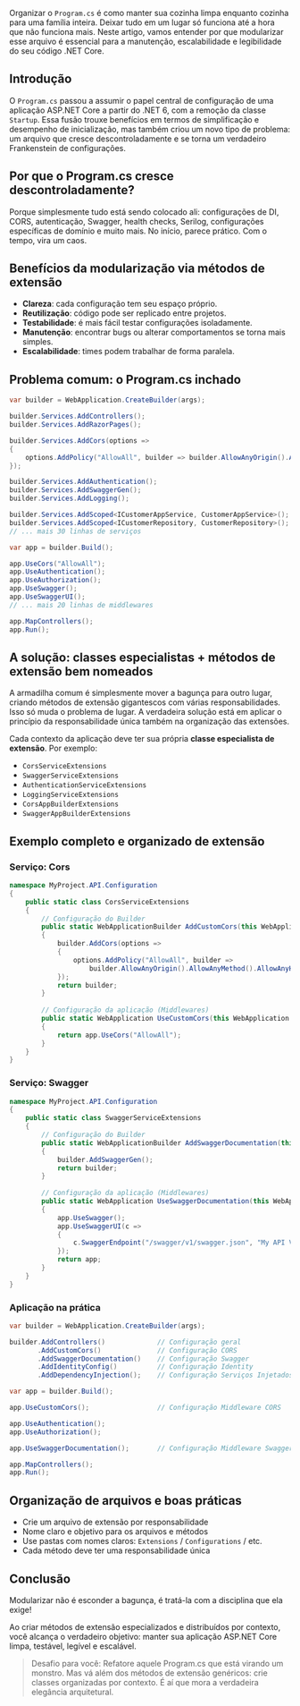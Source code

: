 Organizar o `Program.cs` é como manter sua cozinha limpa enquanto cozinha para uma família inteira. Deixar tudo em um lugar só funciona até a hora que não funciona mais. Neste artigo, vamos entender por que modularizar 
esse arquivo é essencial para a manutenção, escalabilidade e legibilidade do seu código .NET Core.

## Introdução

O `Program.cs` passou a assumir o papel central de configuração de uma aplicação ASP.NET Core a partir do .NET 6, com a remoção da classe `Startup`. Essa fusão trouxe benefícios em termos de simplificação e desempenho de inicialização, mas também criou um novo tipo de problema: um arquivo que cresce descontroladamente e se torna um verdadeiro Frankenstein de configurações.


## Por que o Program.cs cresce descontroladamente?

Porque simplesmente tudo está sendo colocado ali: configurações de DI, CORS, autenticação, Swagger, health checks, Serilog, configurações específicas de domínio e muito mais. No início, parece prático. Com o tempo, vira um caos.

## Benefícios da modularização via métodos de extensão

- **Clareza**: cada configuração tem seu espaço próprio.
- **Reutilização**: código pode ser replicado entre projetos.
- **Testabilidade**: é mais fácil testar configurações isoladamente.
- **Manutenção**: encontrar bugs ou alterar comportamentos se torna mais simples.
- **Escalabilidade**: times podem trabalhar de forma paralela.

## Problema comum: o Program.cs inchado

```csharp
var builder = WebApplication.CreateBuilder(args);

builder.Services.AddControllers();
builder.Services.AddRazorPages();

builder.Services.AddCors(options =>
{
    options.AddPolicy("AllowAll", builder => builder.AllowAnyOrigin().AllowAnyMethod().AllowAnyHeader());
});

builder.Services.AddAuthentication();
builder.Services.AddSwaggerGen();
builder.Services.AddLogging();

builder.Services.AddScoped<ICustomerAppService, CustomerAppService>();
builder.Services.AddScoped<ICustomerRepository, CustomerRepository>();
// ... mais 30 linhas de serviços

var app = builder.Build();

app.UseCors("AllowAll");
app.UseAuthentication();
app.UseAuthorization();
app.UseSwagger();
app.UseSwaggerUI();
// ... mais 20 linhas de middlewares

app.MapControllers();
app.Run();
```

## A solução: classes especialistas + métodos de extensão bem nomeados

A armadilha comum é simplesmente mover a bagunça para outro lugar, criando métodos de extensão gigantescos com várias responsabilidades. Isso só muda o problema de lugar. A verdadeira solução está em aplicar o princípio da responsabilidade única também na organização das extensões.

Cada contexto da aplicação deve ter sua própria **classe especialista de extensão**. Por exemplo:

- `CorsServiceExtensions`
- `SwaggerServiceExtensions`
- `AuthenticationServiceExtensions`
- `LoggingServiceExtensions`
- `CorsAppBuilderExtensions`
- `SwaggerAppBuilderExtensions`

## Exemplo completo e organizado de extensão

### Serviço: Cors

```csharp
namespace MyProject.API.Configuration
{
    public static class CorsServiceExtensions
    {
        // Configuração do Builder
        public static WebApplicationBuilder AddCustomCors(this WebApplicationBuilder builder)
        {
            builder.AddCors(options =>
            {
                options.AddPolicy("AllowAll", builder =>
                    builder.AllowAnyOrigin().AllowAnyMethod().AllowAnyHeader());
            });
            return builder;
        }
        
        // Configuração da aplicação (Middlewares)
        public static WebApplication UseCustomCors(this WebApplication app)
        {
            return app.UseCors("AllowAll");
        }
    }
}
```

### Serviço: Swagger

```csharp
namespace MyProject.API.Configuration
{
    public static class SwaggerServiceExtensions
    {
        // Configuração do Builder
        public static WebApplicationBuilder AddSwaggerDocumentation(this WebApplicationBuilder builder)
        {
            builder.AddSwaggerGen();
            return builder;
        }
        
        // Configuração da aplicação (Middlewares)
        public static WebApplication UseSwaggerDocumentation(this WebApplication app)
        {
            app.UseSwagger();
            app.UseSwaggerUI(c =>
            {
                c.SwaggerEndpoint("/swagger/v1/swagger.json", "My API V1");
            });
            return app;
        }
    }
}
```

### Aplicação na prática

```csharp
var builder = WebApplication.CreateBuilder(args);

builder.AddControllers()             // Configuração geral
       .AddCustomCors()              // Configuração CORS
       .AddSwaggerDocumentation()    // Configuração Swagger
       .AddIdentityConfig()          // Configuração Identity
       .AddDependencyInjection();    // Configuração Serviços Injetados via DI

var app = builder.Build();

app.UseCustomCors();                 // Configuração Middleware CORS

app.UseAuthentication();
app.UseAuthorization();

app.UseSwaggerDocumentation();       // Configuração Middleware Swagger

app.MapControllers();
app.Run();
```


## Organização de arquivos e boas práticas

- Crie um arquivo de extensão por responsabilidade
- Nome claro e objetivo para os arquivos e métodos
- Use pastas com nomes claros: `Extensions` / `Configurations` / etc.
- Cada método deve ter uma responsabilidade única


## Conclusão

Modularizar não é esconder a bagunça, é tratá-la com a disciplina que ela exige!

Ao criar métodos de extensão especializados e distribuídos por contexto, você alcança o verdadeiro objetivo: manter sua aplicação ASP.NET Core limpa, testável, legível e escalável.

> Desafio para você: Refatore aquele Program.cs que está virando um monstro. 
Mas vá além dos métodos de extensão genéricos: crie classes organizadas por contexto. É aí que mora a verdadeira elegância arquitetural.
>

